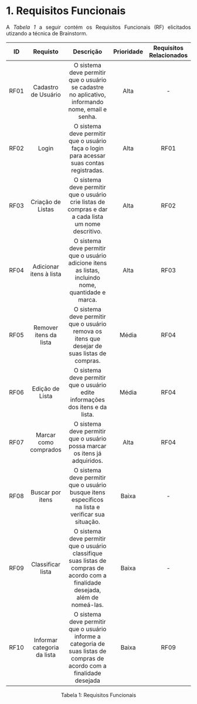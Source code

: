 # 1. Requisitos Funcionais

<p align="justify">A <i>Tabela 1</i> a seguir contém os Requisitos Funcionais (RF) elicitados utizando a técnica de Brainstorm.</p>

| ID   | Requisto |                                       Descrição                                           | Prioridade | Requisitos Relacionados |
| :--: | :------: |       :-----------------------------------------------------------------------:           | :--------: | :---------:|
| RF01 | Cadastro de Usuário | O sistema deve permitir que o usuário se cadastre no aplicativo, informando nome, email e senha. |    Alta    |      -     |
| RF02 | Login | O sistema deve permitir que o usuário faça o login para acessar suas contas registradas. |    Alta    |    RF01    |
| RF03 | Criação de Listas |  O sistema deve permitir que o usuário crie listas de compras e dar a cada lista um nome descritivo. |    Alta    |    RF02    |
| RF04 | Adicionar itens à lista | O sistema deve permitir que o usuário adicione itens as listas, incluindo nome, quantidade e marca. |    Alta    |    RF03    |
| RF05 | Remover itens da lista | O sistema deve permitir que o usuário remova os itens que desejar de suas listas de compras.      |    Média   |    RF04    |
| RF06 | Edição de Lista | O sistema deve permitir que o usuário edite informações dos itens e da lista. |    Média   |    RF04    |
| RF07 | Marcar como comprados | O sistema deve permitir que o usuário possa marcar os itens já adquiridos. |    Alta    |    RF04    |
| RF08 | Buscar por itens | O sistema deve permitir que o usuário busque itens específicos na lista e verificar sua situação. |    Baixa   |      -     |
| RF09 | Classificar lista | O sistema deve permitir que o usuário classifique suas listas de compras de acordo com a finalidade desejada, além de nomeá-las.  |    Baixa   |      -     |
| RF10 | Informar categoria da lista | O sistema deve permitir que o usuário informe a categoria de suas listas de compras de acordo com a finalidade desejada|    Baixa   |      RF09     |

<div style="text-align: center">
<p>Tabela 1: Requisitos Funcionais</p>
</div>

